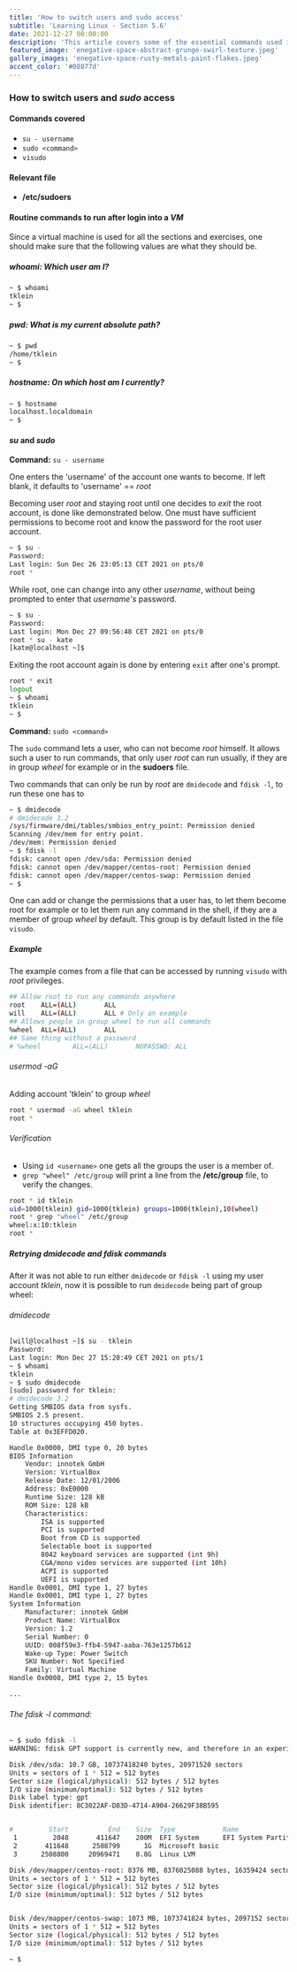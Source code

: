 ```yaml
---
title: 'How to switch users and sudo access'
subtitle: 'Learning Linux - Section 5.6'
date: 2021-12-27 00:00:00
description: 'This article covers some of the essential commands used in any Linux distribution. Vim text editor was used and CentOS 7 was the OS used in this series. It was setup as command line only virtual machine and accessed through ssh. There are 8 Sections in total.'
featured_image: 'enegative-space-abstract-grunge-swirl-texture.jpeg'
gallery_images: 'enegative-space-rusty-metals-paint-flakes.jpeg'
accent_color: '#08877d'
---
```

### How to switch users and *sudo* access

#### Commands covered

- `su - username`
- `sudo <command>`
- `visudo`

#### Relevant file

- **/etc/sudoers**

#### Routine commands to run after login into a *VM*

Since a virtual machine is used for all the sections and exercises, 
one should make sure that the following values are what they should be.

##### *whoami*: Which user am I?

```bash
~ $ whoami
tklein
~ $ 
```

##### *pwd*: What is my current absolute *path*?

```bash
~ $ pwd
/home/tklein
~ $ 
```

##### *hostname*: On which *host* am I currently?

```bash
~ $ hostname
localhost.localdomain
~ $ 
```

#### *su* and *sudo*

**Command:** `su - username` 

One enters the 'username' of the account one wants to become. If left blank,
it defaults to 'username' == *root*

Becoming user *root* and staying root until one decides to *exit* the root account,
is done like demonstrated below. One must have sufficient permissions to become root and know the password for the 
root user account.

```bash
~ $ su -
Password: 
Last login: Sun Dec 26 23:05:13 CET 2021 on pts/0
root * 
```
While root, one can change into any other *username*, without being prompted to enter that *username's* password.  

```bash
~ $ su -
Password: 
Last login: Mon Dec 27 09:56:48 CET 2021 on pts/0
root * su - kate
[kate@localhost ~]$ 
```

Exiting the root account again is done by entering `exit` after one's prompt.

```bash
root * exit
logout
~ $ whoami
tklein
~ $ 
```

**Command:** `sudo <command>`

The `sudo` command lets a user, who can not become *root* himself. It allows such a user
to run commands, that only user *root* can run usually, if they are in group *wheel* for example or in the **sudoers** file.

Two commands that can only be run by *root* are `dmidecode` and `fdisk -l`, to run these one has to 

```bash
~ $ dmidecode
# dmidecode 3.2
/sys/firmware/dmi/tables/smbios_entry_point: Permission denied
Scanning /dev/mem for entry point.
/dev/mem: Permission denied
~ $ fdisk -l
fdisk: cannot open /dev/sda: Permission denied
fdisk: cannot open /dev/mapper/centos-root: Permission denied
fdisk: cannot open /dev/mapper/centos-swap: Permission denied
~ $ 
```

One can add or change the permissions that a user has, to let them become root for example or
to let them run any command in the shell, if they are a member of group *wheel* by default. This 
group is by default listed in the file `visudo`.

##### Example

The example comes from a file that can be accessed by running `visudo` with *root* privileges.

```bash
## Allow root to run any commands anywhere
root    ALL=(ALL)       ALL
will    ALL=(ALL)       ALL # Only an example
## Allows people in group wheel to run all commands
%wheel  ALL=(ALL)       ALL
## Same thing without a password
# %wheel        ALL=(ALL)       NOPASSWD: ALL
```

###### *usermod \-aG* 

Adding account 'tklein' to group *wheel*

```bash
root * usermod -aG wheel tklein
root * 
```

###### Verification

- Using `id <username>` one gets all the groups the user is a member of.
- `grep "wheel" /etc/group` will print a line from the **/etc/group** file, to verify the changes.

```bash
root * id tklein
uid=1000(tklein) gid=1000(tklein) groups=1000(tklein),10(wheel)
root * grep "wheel" /etc/group
wheel:x:10:tklein
root * 
```

##### Retrying dmidecode and fdisk commands

After it was not able to run either `dmidecode` or `fdisk -l` using my user account *tklein*,
now it is possible to run `dmidecode` being part of group wheel:

###### *dmidecode*


```bash
[will@localhost ~]$ su - tklein
Password:
Last login: Mon Dec 27 15:20:49 CET 2021 on pts/1
~ $ whoami
tklein
~ $ sudo dmidecode
[sudo] password for tklein:
# dmidecode 3.2
Getting SMBIOS data from sysfs.
SMBIOS 2.5 present.
10 structures occupying 450 bytes.
Table at 0x3EFFD020.

Handle 0x0000, DMI type 0, 20 bytes
BIOS Information
	Vendor: innotek GmbH
	Version: VirtualBox
	Release Date: 12/01/2006
	Address: 0xE0000
	Runtime Size: 128 kB
	ROM Size: 128 kB
	Characteristics:
		ISA is supported
		PCI is supported
		Boot from CD is supported
		Selectable boot is supported
		8042 keyboard services are supported (int 9h)
		CGA/mono video services are supported (int 10h)
		ACPI is supported
		UEFI is supported
Handle 0x0001, DMI type 1, 27 bytes
Handle 0x0001, DMI type 1, 27 bytes
System Information
	Manufacturer: innotek GmbH
	Product Name: VirtualBox
	Version: 1.2
	Serial Number: 0
	UUID: 008f59e3-ffb4-5947-aaba-763e1257b612
	Wake-up Type: Power Switch
	SKU Number: Not Specified
	Family: Virtual Machine
Handle 0x0008, DMI type 2, 15 bytes

...
```

###### The *fdisk \-l* command:

```bash
~ $ sudo fdisk -l
WARNING: fdisk GPT support is currently new, and therefore in an experimental phase. Use at your own discretion.

Disk /dev/sda: 10.7 GB, 10737418240 bytes, 20971520 sectors
Units = sectors of 1 * 512 = 512 bytes
Sector size (logical/physical): 512 bytes / 512 bytes
I/O size (minimum/optimal): 512 bytes / 512 bytes
Disk label type: gpt
Disk identifier: 8C3022AF-D83D-4714-A904-26629F38B595


#         Start          End    Size  Type            Name
 1         2048       411647    200M  EFI System      EFI System Partition
 2       411648      2508799      1G  Microsoft basic
 3      2508800     20969471    8.8G  Linux LVM

Disk /dev/mapper/centos-root: 8376 MB, 8376025088 bytes, 16359424 sectors
Units = sectors of 1 * 512 = 512 bytes
Sector size (logical/physical): 512 bytes / 512 bytes
I/O size (minimum/optimal): 512 bytes / 512 bytes


Disk /dev/mapper/centos-swap: 1073 MB, 1073741824 bytes, 2097152 sectors
Units = sectors of 1 * 512 = 512 bytes
Sector size (logical/physical): 512 bytes / 512 bytes
I/O size (minimum/optimal): 512 bytes / 512 bytes

~ $
```

